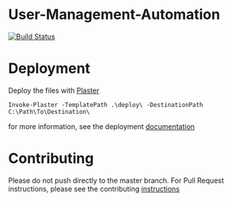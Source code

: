 ﻿# User-Management-Automation

[![Build Status](https://dev.azure.com/CrayonAS/AutomationEasy/_apis/build/status/PR%20Build)](https://dev.azure.com/CrayonAS/AutomationEasy/_build/latest?definitionId=4)

# Deployment
Deploy the files with [Plaster](https://github.com/PowerShell/Plaster)

```Invoke-Plaster -TemplatePath .\deploy\ -DestinationPath C:\Path\To\Destination\```

for more information, see the deployment [documentation](docs/deploy/deployment-with-plaster.md)

# Contributing
Please do not push directly to the master branch. For Pull Request instructions, please see the contributing [instructions](CONTRIBUTING.md)
